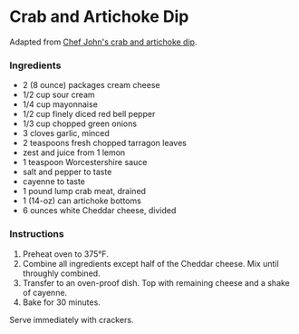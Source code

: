 # Crab and Artichoke Dip

Adapted from [Chef John's crab and artichoke dip](http://foodwishes.blogspot.com/2013/01/baked-crab-and-artichoke-dip-snack-so.html).

### Ingredients

- 2 (8 ounce) packages cream cheese
- 1/2 cup sour cream
- 1/4 cup mayonnaise
- 1/2 cup finely diced red bell pepper
- 1/3 cup chopped green onions
- 3 cloves garlic, minced
- 2 teaspoons fresh chopped tarragon leaves
- zest and juice from 1 lemon
- 1 teaspoon Worcestershire sauce
- salt and pepper to taste
- cayenne to taste
- 1 pound lump crab meat, drained
- 1 (14-oz) can artichoke bottoms
- 6 ounces white Cheddar cheese, divided

### Instructions

1. Preheat oven to 375&deg;F.
2. Combine all ingredients except half of the Cheddar cheese. Mix until throughly combined.
3. Transfer to an oven-proof dish. Top with remaining cheese and a shake of cayenne. 
4. Bake for 30 minutes.

Serve immediately with crackers.